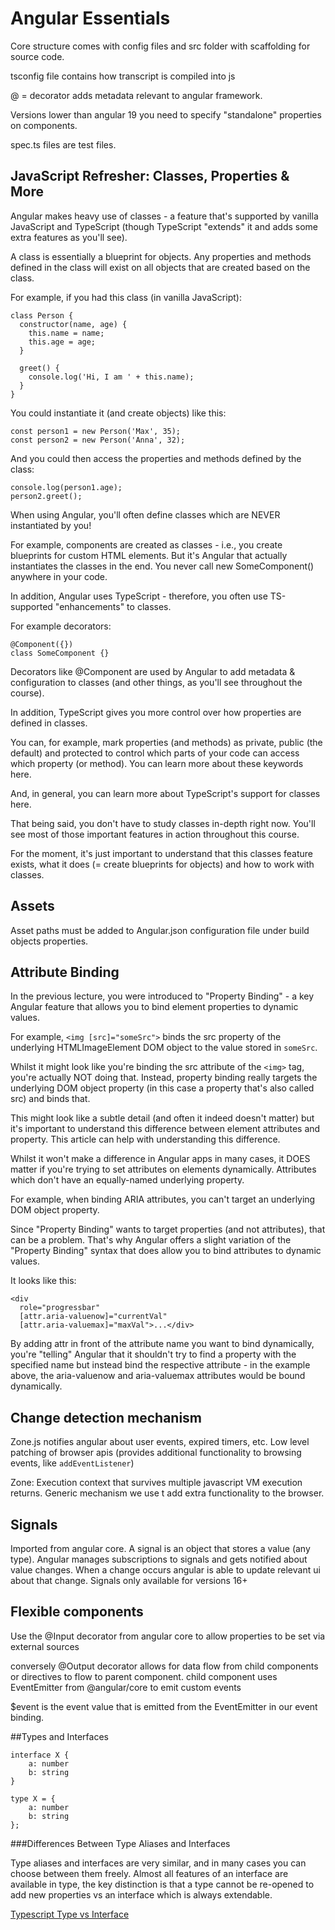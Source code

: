 # Angular Essentials

Core structure comes with config files and src folder with scaffolding for source code.

tsconfig file contains how transcript is compiled into js

@ = decorator adds metadata relevant to angular framework. 

Versions lower than angular 19 you need to specify "standalone" properties on components.

spec.ts files are test files.

## JavaScript Refresher: Classes, Properties & More
Angular makes heavy use of classes - a feature that's supported by vanilla JavaScript and TypeScript (though TypeScript "extends" it and adds some extra features as you'll see).

A class is essentially a blueprint for objects. Any properties and methods defined in the class will exist on all objects that are created based on the class.

For example, if you had this class (in vanilla JavaScript):

```
class Person {
  constructor(name, age) {
    this.name = name;
    this.age = age;
  }
 
  greet() {
    console.log('Hi, I am ' + this.name);
  }
}
```
You could instantiate it (and create objects) like this:
```
const person1 = new Person('Max', 35);
const person2 = new Person('Anna', 32);
```
And you could then access the properties and methods defined by the class:

```
console.log(person1.age);
person2.greet();
```
When using Angular, you'll often define classes which are NEVER instantiated by you!

For example, components are created as classes - i.e., you create blueprints for custom HTML elements. But it's Angular that actually instantiates the classes in the end. You never call new SomeComponent() anywhere in your code.

In addition, Angular uses TypeScript - therefore, you often use TS-supported "enhancements" to classes.

For example decorators:
```
@Component({})
class SomeComponent {}
```
Decorators like @Component are used by Angular to add metadata & configuration to classes (and other things, as you'll see throughout the course).

In addition, TypeScript gives you more control over how properties are defined in classes.

You can, for example, mark properties (and methods) as private, public (the default) and protected to control which parts of your code can access which property (or method). You can learn more about these keywords here.

And, in general, you can learn more about TypeScript's support for classes here.

That being said, you don't have to study classes in-depth right now. You'll see most of those important features in action throughout this course.

For the moment, it's just important to understand that this classes feature exists, what it does (= create blueprints for objects) and how to work with classes.

## Assets

Asset paths must be added to Angular.json configuration file under build objects properties.

## Attribute Binding
In the previous lecture, you were introduced to "Property Binding" - a key Angular feature that allows you to bind element properties to dynamic values.

For example, `<img [src]="someSrc">` binds the src property of the underlying HTMLImageElement DOM object to the value stored in `someSrc`.

Whilst it might look like you're binding the src attribute of the `<img>` tag, you're actually NOT doing that. Instead, property binding really targets the underlying DOM object property (in this case a property that's also called src) and binds that.

This might look like a subtle detail (and often it indeed doesn't matter) but it's important to understand this difference between element attributes and property. This article can help with understanding this difference.

Whilst it won't make a difference in Angular apps in many cases, it DOES matter if you're trying to set attributes on elements dynamically. Attributes which don't have an equally-named underlying property.

For example, when binding ARIA attributes, you can't target an underlying DOM object property.

Since "Property Binding" wants to target properties (and not attributes), that can be a problem. That's why Angular offers a slight variation of the "Property Binding" syntax that does allow you to bind attributes to dynamic values.

It looks like this:
```
<div 
  role="progressbar" 
  [attr.aria-valuenow]="currentVal" 
  [attr.aria-valuemax]="maxVal">...</div>
  ```
By adding attr in front of the attribute name you want to bind dynamically, you're "telling" Angular that it shouldn't try to find a property with the specified name but instead bind the respective attribute - in the example above, the aria-valuenow and aria-valuemax attributes would be bound dynamically.

## Change detection mechanism

Zone.js notifies angular about user events, expired timers, etc.
Low level patching of browser apis (provides additional functionality to browsing events, like `addEventListener`)

Zone: Execution context that survives multiple javascript VM execution returns. Generic mechanism we use t add extra functionality to the browser. 

## Signals

Imported from angular core. 
A signal is an object that stores a value (any type).
Angular manages subscriptions to signals and gets notified about value changes.
When a change occurs angular is able to update relevant ui about that change.
Signals only available for versions 16+

## Flexible components

Use the @Input decorator from angular core to allow properties to be set via external sources

conversely @Output decorator allows for data flow from child components or directives to flow to parent component. child component uses EventEmitter from @angular/core to emit custom events

$event is the event value that is emitted from the EventEmitter in our event binding.

##Types and Interfaces

```
interface X {
    a: number
    b: string
}

type X = {
    a: number
    b: string
};
```

###Differences Between Type Aliases and Interfaces

Type aliases and interfaces are very similar, and in many cases you can choose between them freely. Almost all features of an interface are available in type, the key distinction is that a type cannot be re-opened to add new properties vs an interface which is always extendable.

[Typescript Type vs Interface](https://www.typescriptlang.org/docs/handbook/2/everyday-types.html#differences-between-type-aliases-and-interfaces)